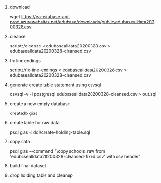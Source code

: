 1. download

	wget https://ea-edubase-api-prod.azurewebsites.net/edubase/downloads/public/edubasealldata20200328.csv

2. cleanse

	scripts/cleanse < edubasealldata20200328.csv > edubasealldata20200328-cleansed.csv

3. fix line endings

	scripts/fix-line-endings < edubasealldata20200328.csv > edubasealldata20200328-cleansed.csv

4. generate create table statement using csvsql

	csvsql -v -i postgresql edubasealldata20200328-cleansed.csv > out.sql
	
5. create a new empty database

	createdb gias

6. create table for raw data

	psql gias < ddl/create-holding-table.sql

7. copy data

	psql gias --command "\copy schools_raw from 'edubasealldata20200328-cleansed-fixed.csv' with csv header"

8. build final dataset

9. drop holding table and cleanup
